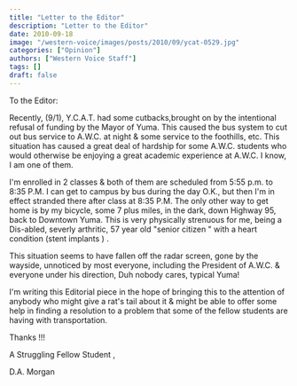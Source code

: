```yaml
---
title: "Letter to the Editor"
description: "Letter to the Editor"
date: 2010-09-18
image: "/western-voice/images/posts/2010/09/ycat-0529.jpg"
categories: ["Opinion"]
authors: ["Western Voice Staff"]
tags: []
draft: false
---
```

To the Editor:

Recently, (9/1), Y.C.A.T. had some cutbacks,brought on by the intentional refusal of funding by the Mayor of Yuma. This caused the bus system to cut out bus service to A.W.C. at night & some service to the foothills, etc. This situation has caused a great deal of hardship for some A.W.C. students who would otherwise be enjoying a great academic experience at A.W.C. I know, I am one of them.

I'm enrolled in 2 classes & both of them are scheduled from 5:55 p.m. to 8:35 P.M. I can get to campus by bus during the day O.K., but then I'm in effect stranded there after class at 8:35 P.M. The only other way to get home is by my bicycle, some 7 plus miles, in the dark, down Highway 95, back to Downtown Yuma. This is very physically strenuous for me, being a Dis-abled, severly arthritic, 57 year old "senior citizen " with a heart condition (stent implants ) .

This situation seems to have fallen off the radar screen, gone by the wayside, unnoticed by most everyone, including the President of A.W.C. & everyone under his direction, Duh nobody cares, typical Yuma!

I'm writing this Editorial piece in the hope of bringing this to the attention of anybody who might give a rat's tail about it & might be able to offer some help in finding a resolution to a problem that some of the fellow students are having with transportation.

Thanks !!!

A Struggling Fellow Student ,

D.A. Morgan